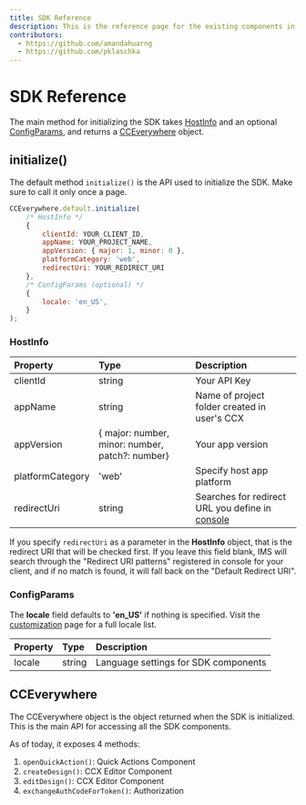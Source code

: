 ```yaml
---
title: SDK Reference
description: This is the reference page for the existing components in the SDK.
contributors:
  - https://github.com/amandahuarng
  - https://github.com/pklaschka
--- 
```


# SDK Reference
The main method for initializing the SDK takes [HostInfo](#hostinfo) and an optional [ConfigParams](#configparams), and returns a [CCEverywhere](#cceverywhere) object. 

## initialize()

The default method `initialize()` is the API used to initialize the SDK. Make sure to call it only once a page. 


```js
CCEverywhere.default.initialize(
    /* HostInfo */
    {
        clientId: YOUR_CLIENT_ID,
        appName: YOUR_PROJECT_NAME,
        appVersion: { major: 1, minor: 0 },
        platformCategory: 'web', 
        redirectUri: YOUR_REDIRECT_URI
    },
    /* ConfigParams (optional) */
    {
        locale: 'en_US',
    }
);
```
### HostInfo
| Property | Type | Description
| :-- | :--| :--
|clientId | string | Your API Key
|appName | string | Name of project folder created in user's CCX
|appVersion | { major: number, minor: number, patch?: number} | Your app version
| platformCategory | 'web' | Specify host app platform
| redirectUri | string | Searches for redirect URL you define in [console](https://developer.adobe.com/console)

If you specify `redirectUri` as a parameter in the **HostInfo** object, that is the redirect URI that will be checked first. If you leave this field blank, IMS will search through the "Redirect URI patterns" registered in console for your client, and if no match is found, it will fall back on the "Default Redirect URI".


### ConfigParams
The **locale** field defaults to **'en_US'** if nothing is specified.  Visit the [customization](../../guides/../pages/guides/ccx_editor/customization/index.md) page for a full locale list.

| Property | Type | Description
| :-- | :--| :--
|locale | string | Language settings for SDK components

## CCEverywhere

The CCEverywhere object is the object returned when the SDK is initialized. This is the main API for accessing all the SDK components. 

As of today, it exposes 4 methods: 
1. `openQuickAction()`: Quick Actions Component
2. `createDesign()`: CCX Editor Component
3. `editDesign()`: CCX Editor Component
4. `exchangeAuthCodeForToken()`: Authorization



